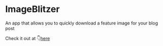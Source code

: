 # ImageBlitzer
An app that allows you to quickly download a feature image for your blog post

Check it out at 👇[here](imageblitzer.netlify.app) 
